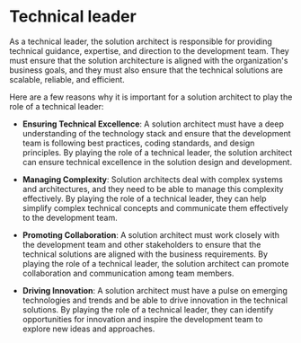 # Technical leader

As a technical leader, the solution architect is responsible for providing technical guidance, expertise, and direction to the development team. They must ensure that the solution architecture is aligned with the organization's business goals, and they must also ensure that the technical solutions are scalable, reliable, and efficient.

Here are a few reasons why it is important for a solution architect to play the role of a technical leader:

- **Ensuring Technical Excellence**: A solution architect must have a deep understanding of the technology stack and ensure that the development team is following best practices, coding standards, and design principles. By playing the role of a technical leader, the solution architect can ensure technical excellence in the solution design and development.

- **Managing Complexity**: Solution architects deal with complex systems and architectures, and they need to be able to manage this complexity effectively. By playing the role of a technical leader, they can help simplify complex technical concepts and communicate them effectively to the development team.

- **Promoting Collaboration**: A solution architect must work closely with the development team and other stakeholders to ensure that the technical solutions are aligned with the business requirements. By playing the role of a technical leader, the solution architect can promote collaboration and communication among team members.

- **Driving Innovation**: A solution architect must have a pulse on emerging technologies and trends and be able to drive innovation in the technical solutions. By playing the role of a technical leader, they can identify opportunities for innovation and inspire the development team to explore new ideas and approaches.
